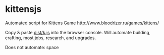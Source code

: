 # kittensjs
Automated script for Kittens Game http://www.bloodrizer.ru/games/kittens/

Copy & paste [dist/k.js](https://raw.githubusercontent.com/Farlox/kittensjs/master/dist/k.js) into the browser console.  Will automate building, crafting, most jobs, research, and upgrades.  

Does not automate: space
